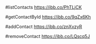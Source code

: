 #listContacts
https://ibb.co/PhTLjCK

#getContactById
https://ibb.co/9qZx6Kh

#addContact
https://ibb.co/znXvzyR

#removeContact
https://ibb.co/LQscq5J
